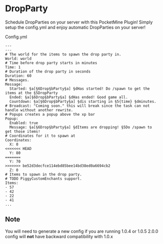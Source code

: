 # DropParty
Schedule DropParties on your server with this PocketMine Plugin!
Simply setup the config.yml and enjoy automatic DropParties on your server!

Config.yml
```
---
---
# The world for the items to spawn the drop party in.
World: world
# Time before drop party starts in minutes
Time: 1
# Duration of the drop party in seconds
Duration: 60
# Messages.
Message:
  Started: §a[§6Drop§bParty§a] §dHas started! Do /spawn to get the items at the §5DropParty
  Ended: §a[§6Drop§bParty§a] §dHas ended! Good game all.
  Countdown: §a[§6Drop§bParty§a] §dis starting in §5{time} §dminutes.
# Broadcast: "Coming soon." this will break since the task can not handle without another rewrite.
# Popups creates a popup above the xp bar
Popup:
  Enabled: true
  Message: §a[§6Drop§bParty§a] §dItems are dropping! §5Do /spawn to get those items!
# Coordinates for it to spawn at
Coordinates:
  X: 0
<<<<<<< HEAD
  Y: 80
=======
  Y: 70
>>>>>>> be52d3decfce114ebd85bee14bd38ed0a6694cb2
  Z: 0
# Items to spawn in the drop party.
# TODO PiggyCustomEnchants support.
Items:
- 57
- 42
- 22
- 41
...

```
## Note
You will need to generate a new config if you are running 1.0.4 or 1.0.5
2.0.0 config will __not__ have backward compatibility with 1.0.x
